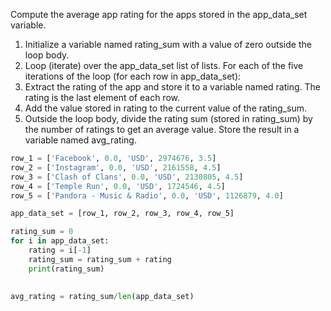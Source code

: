 Compute the average app rating for the apps stored in the app_data_set variable.

1. Initialize a variable named rating_sum with a value of zero outside the loop body.
2. Loop (iterate) over the app_data_set list of lists. For each of the five iterations of the loop (for each row in app_data_set):
3. Extract the rating of the app and store it to a variable named rating. The rating is the last element of each row.
4. Add the value stored in rating to the current value of the rating_sum.
5. Outside the loop body, divide the rating sum (stored in rating_sum) by the number of ratings to get an average value. Store the result in a variable named avg_rating.

```python
row_1 = ['Facebook', 0.0, 'USD', 2974676, 3.5]
row_2 = ['Instagram', 0.0, 'USD', 2161558, 4.5]
row_3 = ['Clash of Clans', 0.0, 'USD', 2130805, 4.5]
row_4 = ['Temple Run', 0.0, 'USD', 1724546, 4.5]
row_5 = ['Pandora - Music & Radio', 0.0, 'USD', 1126879, 4.0]

app_data_set = [row_1, row_2, row_3, row_4, row_5]

rating_sum = 0
for i in app_data_set:
    rating = i[-1]
    rating_sum = rating_sum + rating
    print(rating_sum)
    

avg_rating = rating_sum/len(app_data_set)    
```
